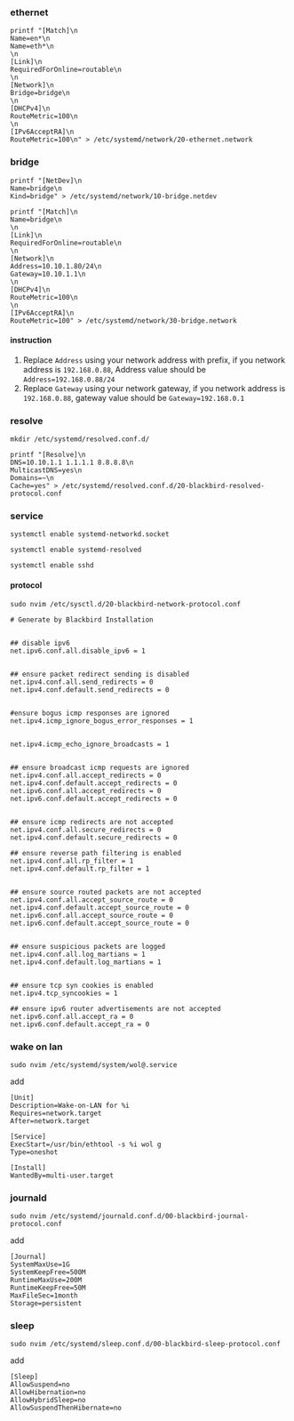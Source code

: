 ### ethernet

```
printf "[Match]\n
Name=en*\n
Name=eth*\n
\n
[Link]\n
RequiredForOnline=routable\n
\n
[Network]\n
Bridge=bridge\n
\n
[DHCPv4]\n
RouteMetric=100\n
\n
[IPv6AcceptRA]\n
RouteMetric=100\n" > /etc/systemd/network/20-ethernet.network
```


### bridge

```
printf "[NetDev]\n
Name=bridge\n
Kind=bridge" > /etc/systemd/network/10-bridge.netdev
```

```
printf "[Match]\n
Name=bridge\n
\n
[Link]\n
RequiredForOnline=routable\n
\n
[Network]\n
Address=10.10.1.80/24\n
Gateway=10.10.1.1\n
\n
[DHCPv4]\n
RouteMetric=100\n
\n
[IPv6AcceptRA]\n
RouteMetric=100" > /etc/systemd/network/30-bridge.network
```
#### instruction

1. Replace `Address` using your network address with prefix, if you network address is `192.168.0.88`, Address value should be `Address=192.168.0.88/24`   
2. Replace `Gateway` using your network gateway, if you network address is `192.168.0.88`, gateway value should be `Gateway=192.168.0.1`


### resolve

```
mkdir /etc/systemd/resolved.conf.d/
```

```
printf "[Resolve]\n
DNS=10.10.1.1 1.1.1.1 8.8.8.8\n
MulticastDNS=yes\n
Domains=~\n
Cache=yes" > /etc/systemd/resolved.conf.d/20-blackbird-resolved-protocol.conf
```


### service

```
systemctl enable systemd-networkd.socket
```

```
systemctl enable systemd-resolved
```

```
systemctl enable sshd
```

#### protocol

```
sudo nvim /etc/sysctl.d/20-blackbird-network-protocol.conf
```

```
# Generate by Blackbird Installation


## disable ipv6
net.ipv6.conf.all.disable_ipv6 = 1


## ensure packet redirect sending is disabled
net.ipv4.conf.all.send_redirects = 0
net.ipv4.conf.default.send_redirects = 0


#ensure bogus icmp responses are ignored
net.ipv4.icmp_ignore_bogus_error_responses = 1


net.ipv4.icmp_echo_ignore_broadcasts = 1


## ensure broadcast icmp requests are ignored 
net.ipv4.conf.all.accept_redirects = 0
net.ipv4.conf.default.accept_redirects = 0
net.ipv6.conf.all.accept_redirects = 0
net.ipv6.conf.default.accept_redirects = 0


## ensure icmp redirects are not accepted 
net.ipv4.conf.all.secure_redirects = 0
net.ipv4.conf.default.secure_redirects = 0

## ensure reverse path filtering is enabled
net.ipv4.conf.all.rp_filter = 1
net.ipv4.conf.default.rp_filter = 1


## ensure source routed packets are not accepted
net.ipv4.conf.all.accept_source_route = 0
net.ipv4.conf.default.accept_source_route = 0
net.ipv6.conf.all.accept_source_route = 0
net.ipv6.conf.default.accept_source_route = 0


## ensure suspicious packets are logged
net.ipv4.conf.all.log_martians = 1
net.ipv4.conf.default.log_martians = 1


## ensure tcp syn cookies is enabled
net.ipv4.tcp_syncookies = 1

## ensure ipv6 router advertisements are not accepted
net.ipv6.conf.all.accept_ra = 0
net.ipv6.conf.default.accept_ra = 0
```

### wake on lan 
```
sudo nvim /etc/systemd/system/wol@.service 
```
add

```
[Unit]
Description=Wake-on-LAN for %i
Requires=network.target
After=network.target

[Service]
ExecStart=/usr/bin/ethtool -s %i wol g
Type=oneshot

[Install]
WantedBy=multi-user.target
```

### journald
```
sudo nvim /etc/systemd/journald.conf.d/00-blackbird-journal-protocol.conf 
```
add
```
[Journal]
SystemMaxUse=1G
SystemKeepFree=500M
RuntimeMaxUse=200M
RuntimeKeepFree=50M
MaxFileSec=1month
Storage=persistent
```
### sleep
```
sudo nvim /etc/systemd/sleep.conf.d/00-blackbird-sleep-protocol.conf 
```
add
```
[Sleep]
AllowSuspend=no
AllowHibernation=no
AllowHybridSleep=no
AllowSuspendThenHibernate=no
```
